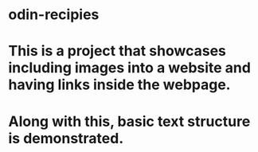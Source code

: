 # odin-recipies
# This is a project that showcases including images into a website and having links inside the webpage.
# Along with this, basic text structure is demonstrated.
